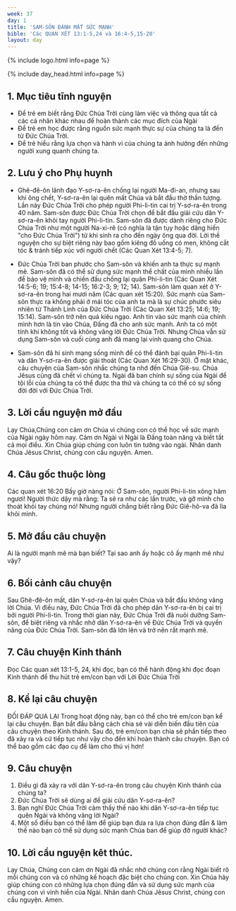 ```yaml
---
week: 37
day: 1
title: 'SAM-SÔN ĐÁNH MẤT SỨC MẠNH'
bible: 'Các QUAN XÉT 13:1-5,24 và 16:4-5,15-20'
layout: day
---
```



{% include logo.html info=page %}

{% include day_head.html info=page %}

## 1. Mục tiêu tĩnh nguyện
- Để trẻ em biết rằng Đức Chúa Trời cùng làm việc và thông qua tất cả các cá nhân khác nhau để hoàn thành các mục đích của Ngài
- Để trẻ em học được rằng nguồn sức mạnh thực sự của chúng ta là đến từ Đức Chúa Trời.
- Để trẻ hiểu rằng lựa chọn và hành vi của chúng ta ảnh hưởng đến những người xung quanh chúng ta.

## 2. Lưu ý cho Phụ huynh
- Ghê-đê-ôn lãnh đạo Y-sơ-ra-ên chống lại người Ma-đi-an, nhưng sau khi ông chết, Y-sơ-ra-ên lại quên mất Chúa và bắt đầu thờ thần tượng. Lần này Đức Chúa Trời cho phép người Phi-li-tin cai trị Y-sơ-ra-ên trong 40 năm. Sam-sôn được Đức Chúa Trời chọn để bắt đầu giải cứu dân Y-sơ-ra-ên khỏi tay người Phi-li-tin. Sam-sôn đã được dành riêng cho Đức Chúa Trời như một người Na-xi-rê (có nghĩa là tận tụy hoặc dâng hiến "cho Đức Chúa Trời") từ khi sinh ra cho đến ngày ông qua đời. Lời thề nguyện cho sự biệt riêng này bao gồm kiêng đồ uống có men, không cắt tóc & tránh tiếp xúc với người chết (Các Quan Xét 13:4-5; 7).

- Đức Chúa Trời ban phước cho Sam-sôn và khiến anh ta thực sự mạnh mẽ. Sam-sôn đã có thể sử dụng sức mạnh thể chất của mình nhiều lần để bảo vệ mình và chiến đấu chống lại quân Phi-li-tin (Các Quan Xét 14:5-6; 19; 15:4-8; 14-15; 16:2-3; 9; 12; 14). Sam-sôn làm quan xét ở Y-sơ-ra-ên trong hai mươi năm (Các quan xét 15:20). Sức mạnh của Sam-sôn thực ra không phải ở mái tóc của anh ta mà là sự chúc phước siêu nhiên từ Thánh Linh của Đức Chúa Trời (Các Quan Xét 13:25; 14:6; 19; 15:14). Sam-sôn trở nên quá kiêu ngạo. Anh tin vào sức mạnh của chính mình hơn là tin vào Chúa, Đấng đã cho anh sức mạnh. Anh ta có một tính khí không tốt và không vâng lời Đức Chúa Trời. Nhưng Chúa vẫn sử dụng Sam-sôn và cuối cùng anh đã mang lại vinh quang cho Chúa.

- Sam-sôn đã hi sinh mạng sống mình để có thể đánh bại quân Phi-li-tin và dân Y-sơ-ra-ên được giải thoát (Các Quan Xét 16:29-30). Ở mặt khác, câu chuyện của Sam-sôn nhắc chúng ta nhớ đến Chúa Giê-su. Chúa Jêsus cũng đã chết vì chúng ta. Ngài đã ban chính sự sống của Ngài để tội lỗi của chúng ta có thể được tha thứ và chúng ta có thể có sự sống đời đời với Đức Chúa Trời.

## 3. Lời cầu nguyện mở đầu
 Lạy Chúa,Chúng con cảm ơn Chúa vì chúng con có thể học về sức mạnh của Ngài ngày hôm nay. Cảm ơn Ngài vì Ngài là Đấng toàn năng và biết tất cả mọi điều. Xin Chúa giúp chúng con luôn tin tưởng vào ngài. Nhân danh Chúa Jêsus Christ, chúng con cầu nguyện. Amen.

## 4. Câu gốc thuộc lòng
Các quan xét 16:20
 Bấy giờ nàng nói: Ớ Sam-sôn, người Phi-li-tin xông hãm ngươi! Người thức dậy mà rằng: Ta sẽ ra như các lần trước, và gỡ mình cho thoát khỏi tay chúng nó! Nhưng người chẳng biết rằng Đức Giê-hô-va đã lìa khỏi mình.

## 5. Mở đầu câu chuyện
Ai là người mạnh mẽ mà bạn biết? Tại sao anh ấy hoặc cô ấy mạnh mẽ như vậy?

## 6. Bối cảnh câu chuyện
Sau Ghê-đê-ôn mất, dân Y-sơ-ra-ên lại quên Chúa và bắt đầu không vâng lời Chúa. Vì điều này, Đức Chúa Trời đã cho phép dân Y-sơ-ra-ên bị cai trị bởi người Phi-li-tin. Trong thời gian này, Đức Chúa Trời đã nuôi dưỡng Sam-sôn, để biệt riêng và nhắc nhở dân Y-sơ-ra-ên về Đức Chúa Trời và quyền năng của Đức Chúa Trời. Sam-sôn đã lớn lên và trở nên rất mạnh mẽ.

## 7. Câu chuyện Kinh thánh
Đọc Các quan xét 13:1-5, 24, khi đọc, bạn có thể hành động khi đọc đoạn Kinh thánh để thu hút trẻ em/con bạn với Lời Đức Chúa Trời

## 8. Kể lại câu chuyện
ĐỐI ĐÁP QUA LẠI
 Trong hoạt động này, bạn có thể cho trẻ em/con bạn kể lại câu chuyện. Bạn bắt đầu bằng cách chia sẻ vài diễn biến đầu tiên của câu chuyện theo Kinh thánh. Sau đó, trẻ em/con bạn chia sẻ phần tiếp theo đã xảy ra và cứ tiếp tục như vậy cho đến khi hoàn thành câu chuyện. Bạn có thể bao gồm các đạo cụ để làm cho thú vị hơn!

## 9. Câu chuyện
1. Điều gì đã xảy ra với dân Y-sơ-ra-ên trong câu chuyện Kinh thánh của chúng ta?
2. Đức Chúa Trời sẽ dùng ai để giải cứu dân Y-sơ-ra-ên?
3. Bạn nghĩ Đức Chúa Trời cảm thấy thế nào khi dân Y-sơ-ra-ên tiếp tục quên Ngài và không vâng lời Ngài?
4. Một số điều bạn có thể làm để giúp bạn đưa ra lựa chọn đúng đắn & làm thế nào bạn có thể sử dụng sức mạnh Chúa ban để giúp đỡ người khác?

## 10. Lời cầu nguyện kêt thúc.
Lạy Chúa, Chúng con cảm ơn Ngài đã nhắc nhở chúng con rằng Ngài biết rõ mỗi chúng con và có những kế hoạch đặc biệt cho chúng con. Xin Chúa hãy giúp chúng con có những lựa chọn đúng đắn và sử dụng sức mạnh của chúng con vì vinh hiển của Ngài. Nhân danh Chúa Jêsus Christ, chúng con cầu nguyện. Amen.